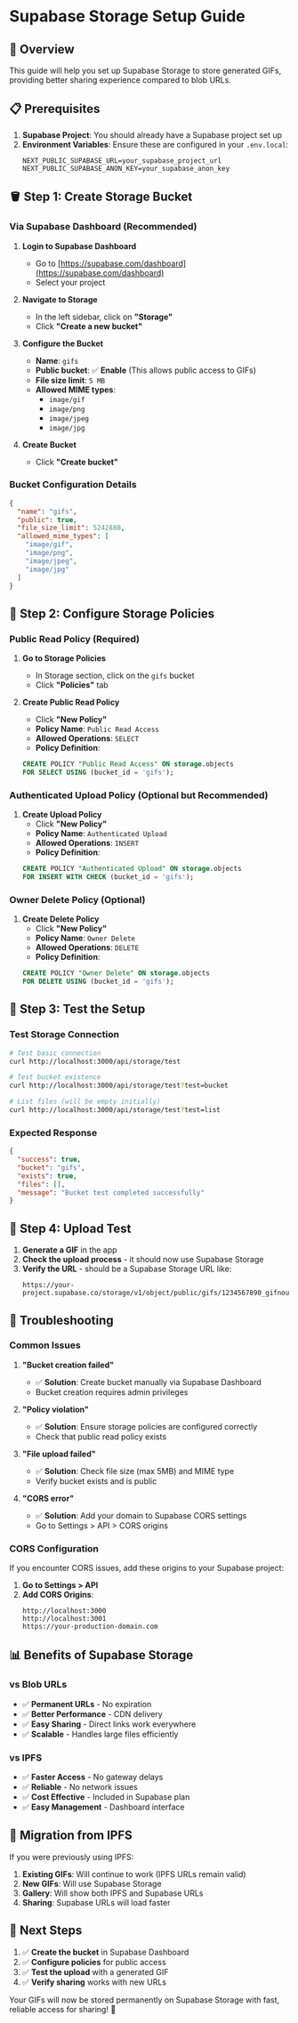 # Supabase Storage Setup Guide

## 🎯 **Overview**

This guide will help you set up Supabase Storage to store generated GIFs, providing better sharing experience compared to blob URLs.

## 📋 **Prerequisites**

1. **Supabase Project**: You should already have a Supabase project set up
2. **Environment Variables**: Ensure these are configured in your `.env.local`:
   ```env
   NEXT_PUBLIC_SUPABASE_URL=your_supabase_project_url
   NEXT_PUBLIC_SUPABASE_ANON_KEY=your_supabase_anon_key
   ```

## 🪣 **Step 1: Create Storage Bucket**

### **Via Supabase Dashboard (Recommended)**

1. **Login to Supabase Dashboard**
   - Go to [https://supabase.com/dashboard](https://supabase.com/dashboard)
   - Select your project

2. **Navigate to Storage**
   - In the left sidebar, click on **"Storage"**
   - Click **"Create a new bucket"**

3. **Configure the Bucket**
   - **Name**: `gifs`
   - **Public bucket**: ✅ **Enable** (This allows public access to GIFs)
   - **File size limit**: `5 MB`
   - **Allowed MIME types**: 
     - `image/gif`
     - `image/png` 
     - `image/jpeg`
     - `image/jpg`

4. **Create Bucket**
   - Click **"Create bucket"**

### **Bucket Configuration Details**

```json
{
  "name": "gifs",
  "public": true,
  "file_size_limit": 5242880,
  "allowed_mime_types": [
    "image/gif",
    "image/png", 
    "image/jpeg",
    "image/jpg"
  ]
}
```

## 🔐 **Step 2: Configure Storage Policies**

### **Public Read Policy (Required)**

1. **Go to Storage Policies**
   - In Storage section, click on the `gifs` bucket
   - Click **"Policies"** tab

2. **Create Public Read Policy**
   - Click **"New Policy"**
   - **Policy Name**: `Public Read Access`
   - **Allowed Operations**: `SELECT`
   - **Policy Definition**:
   ```sql
   CREATE POLICY "Public Read Access" ON storage.objects
   FOR SELECT USING (bucket_id = 'gifs');
   ```

### **Authenticated Upload Policy (Optional but Recommended)**

1. **Create Upload Policy**
   - Click **"New Policy"**
   - **Policy Name**: `Authenticated Upload`
   - **Allowed Operations**: `INSERT`
   - **Policy Definition**:
   ```sql
   CREATE POLICY "Authenticated Upload" ON storage.objects
   FOR INSERT WITH CHECK (bucket_id = 'gifs');
   ```

### **Owner Delete Policy (Optional)**

1. **Create Delete Policy**
   - Click **"New Policy"**
   - **Policy Name**: `Owner Delete`
   - **Allowed Operations**: `DELETE`
   - **Policy Definition**:
   ```sql
   CREATE POLICY "Owner Delete" ON storage.objects
   FOR DELETE USING (bucket_id = 'gifs');
   ```

## 🧪 **Step 3: Test the Setup**

### **Test Storage Connection**

```bash
# Test basic connection
curl http://localhost:3000/api/storage/test

# Test bucket existence
curl http://localhost:3000/api/storage/test?test=bucket

# List files (will be empty initially)
curl http://localhost:3000/api/storage/test?test=list
```

### **Expected Response**

```json
{
  "success": true,
  "bucket": "gifs",
  "exists": true,
  "files": [],
  "message": "Bucket test completed successfully"
}
```

## 🚀 **Step 4: Upload Test**

1. **Generate a GIF** in the app
2. **Check the upload process** - it should now use Supabase Storage
3. **Verify the URL** - should be a Supabase Storage URL like:
   ```
   https://your-project.supabase.co/storage/v1/object/public/gifs/1234567890_gifnouns_1.gif
   ```

## 🔧 **Troubleshooting**

### **Common Issues**

1. **"Bucket creation failed"**
   - ✅ **Solution**: Create bucket manually via Supabase Dashboard
   - Bucket creation requires admin privileges

2. **"Policy violation"**
   - ✅ **Solution**: Ensure storage policies are configured correctly
   - Check that public read policy exists

3. **"File upload failed"**
   - ✅ **Solution**: Check file size (max 5MB) and MIME type
   - Verify bucket exists and is public

4. **"CORS error"**
   - ✅ **Solution**: Add your domain to Supabase CORS settings
   - Go to Settings > API > CORS origins

### **CORS Configuration**

If you encounter CORS issues, add these origins to your Supabase project:

1. **Go to Settings > API**
2. **Add CORS Origins**:
   ```
   http://localhost:3000
   http://localhost:3001
   https://your-production-domain.com
   ```

## 📊 **Benefits of Supabase Storage**

### **vs Blob URLs**
- ✅ **Permanent URLs** - No expiration
- ✅ **Better Performance** - CDN delivery
- ✅ **Easy Sharing** - Direct links work everywhere
- ✅ **Scalable** - Handles large files efficiently

### **vs IPFS**
- ✅ **Faster Access** - No gateway delays
- ✅ **Reliable** - No network issues
- ✅ **Cost Effective** - Included in Supabase plan
- ✅ **Easy Management** - Dashboard interface

## 🔄 **Migration from IPFS**

If you were previously using IPFS:

1. **Existing GIFs**: Will continue to work (IPFS URLs remain valid)
2. **New GIFs**: Will use Supabase Storage
3. **Gallery**: Will show both IPFS and Supabase URLs
4. **Sharing**: Supabase URLs will load faster

## 📝 **Next Steps**

1. ✅ **Create the bucket** in Supabase Dashboard
2. ✅ **Configure policies** for public access
3. ✅ **Test the upload** with a generated GIF
4. ✅ **Verify sharing** works with new URLs

Your GIFs will now be stored permanently on Supabase Storage with fast, reliable access for sharing! 🎉 